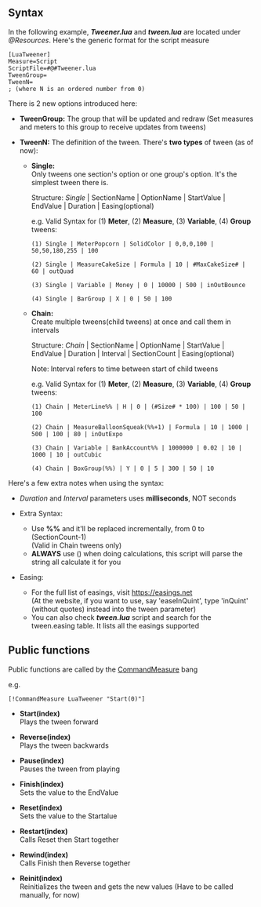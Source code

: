 ## Syntax
In the following example, ***Tweener.lua*** and ***tween.lua*** are located under *@Resources*. Here's the generic format for the script measure
    
~~~~
[LuaTweener]
Measure=Script
ScriptFile=#@#Tweener.lua
TweenGroup=
TweenN=
; (where N is an ordered number from 0)
~~~~

There is 2 new options introduced here:
- **TweenGroup:** The group that will be updated and redraw (Set measures and meters to this group to receive updates from tweens)

- **TweenN:** The definition of the tween. There's **two types** of tween (as of now):
    - **Single:**\
        Only tweens one section's option or one group's option. It's the simplest tween there is.
        
        Structure: *Single* | SectionName | OptionName | StartValue | EndValue | Duration | Easing(optional)

        e.g. Valid Syntax for (1) **Meter**, (2) **Measure**, (3) **Variable**, (4) **Group** tweens:

        ~~~~            
        (1) Single | MeterPopcorn | SolidColor | 0,0,0,100 | 50,50,180,255 | 100

        (2) Single | MeasureCakeSize | Formula | 10 | #MaxCakeSize# | 60 | outQuad

        (3) Single | Variable | Money | 0 | 10000 | 500 | inOutBounce

        (4) Single | BarGroup | X | 0 | 50 | 100
        ~~~~
        
    - **Chain:**\
        Create multiple tweens(child tweens) at once and call them in intervals
        
        Structure: *Chain* | SectionName | OptionName | StartValue | EndValue | Duration | Interval | SectionCount | Easing(optional)
        
        Note: Interval refers to time between start of child tweens

        e.g. Valid Syntax for (1) **Meter**, (2) **Measure**, (3) **Variable**, (4) **Group** tweens:

        ~~~~
        (1) Chain | MeterLine%% | H | 0 | (#Size# * 100) | 100 | 50 | 100

        (2) Chain | MeasureBalloonSqueak(%%+1) | Formula | 10 | 1000 | 500 | 100 | 80 | inOutExpo

        (3) Chain | Variable | BankAccount%% | 1000000 | 0.02 | 10 | 1000 | 10 | outCubic

        (4) Chain | BoxGroup(%%) | Y | 0 | 5 | 300 | 50 | 10
        ~~~~


Here's a few extra notes when using the syntax:

- *Duration* and *Interval* parameters uses **milliseconds**, NOT seconds

- Extra Syntax:
  - Use **%%** and it'll be replaced incrementally, from 0 to (SectionCount-1)\
  (Valid in Chain tweens only)
  - **ALWAYS** use () when doing calculations, this script will parse the string all calculate it for you
                    
- Easing:
  - For the full list of easings, visit https://easings.net \
  (At the website, if you want to use, say 'easeInQuint', type 'inQuint' (without quotes) instead into the tween parameter)
  - You can also check ***tween.lua*** script and search for the tween.easing table. It lists all the easings supported

## Public functions
Public functions are called by the [CommandMeasure](https://docs.rainmeter.net/manual/bangs/#CommandMeasure) bang

e.g. 
~~~~
[!CommandMeasure LuaTweener "Start(0)"]
~~~~

- **Start(index)**\
  Plays the tween forward

- **Reverse(index)**\
  Plays the tween backwards

- **Pause(index)**\
  Pauses the tween from playing
    
- **Finish(index)**\
  Sets the value to the EndValue

- **Reset(index)**\
  Sets the value to the Startalue

- **Restart(index)**\
  Calls Reset then Start together

- **Rewind(index)**\
  Calls Finish then Reverse together

- **Reinit(index)**\
  Reinitializes the tween and gets the new values (Have to be called manually, for now)

